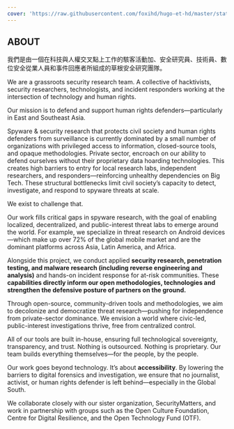 ```yaml
---
cover: 'https://raw.githubusercontent.com/foxihd/hugo-et-hd/master/static/svg/flowlines/22.svg'
---
```


## ABOUT

我們是由一個在科技與人權交叉點上工作的駭客活動加、安全研究員、技術員、數位安全從業人員和事件回應者所組成的草根安全研究團隊。

We are a grassroots security research team. A collective of hacktivists, security researchers, technologists, and incident responders working at the intersection of technology and human rights. 

Our mission is to defend and support human rights defenders—particularly in East and Southeast Asia.

Spyware & security research that protects civil society and human rights defenders from surveillance is currently dominated by a small number of organizations with privileged access to information, closed-source tools, and opaque methodologies. Private sector, encroach on our ability to defend ourselves without their proprietary data hoarding technologies. This creates high barriers to entry for local research labs, independent researchers, and responders—reinforcing unhealthy dependencies on Big Tech. These structural bottlenecks limit civil society’s capacity to detect, investigate, and respond to spyware threats at scale.

We exist to challenge that.

Our work fills critical gaps in spyware research, with the goal of enabling localized, decentralized, and public-interest threat labs to emerge around the world. For example, we specialize in threat research on Android devices—which make up over 72% of the global mobile market and are the dominant platforms across Asia, Latin America, and Africa.

Alongside this project, we conduct applied **security research, penetration testing, and malware research (including reverse engineering and analysis)** and hands-on incident response for at-risk communities. These **capabilities directly inform our open methodologies, technologies and strengthen the defensive posture of partners on the ground.**

Through open-source, community-driven tools and methodologies, we aim to decolonize and democratize threat research—pushing for independence from private-sector dominance. We envision a world where civic-led, public-interest investigations thrive, free from centralized control.

All of our tools are built in-house, ensuring full technological sovereignty, transparency, and trust. Nothing is outsourced. Nothing is proprietary. Our team builds everything themselves—for the people, by the people.

Our work goes beyond technology. It’s about **accessibility**. By lowering the barriers to digital forensics and investigation, we ensure that no journalist, activist, or human rights defender is left behind—especially in the Global South.

We collaborate closely with our sister organization, SecurityMatters, and work in partnership with groups such as the Open Culture Foundation, Centre for Digital Resilience, and the Open Technology Fund (OTF).
